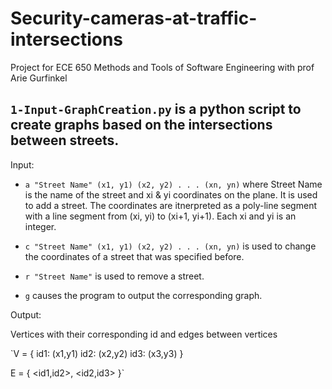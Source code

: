 # Security-cameras-at-traffic-intersections

Project for ECE 650 Methods and Tools of Software Engineering with prof Arie Gurfinkel


## `1-Input-GraphCreation.py` is a python script to create graphs based on the intersections between streets.

Input:

- `a "Street Name" (x1, y1) (x2, y2) . . . (xn, yn)` where Street Name is the name of the street and xi & yi coordinates on the plane. It is used to add a street. The coordinates are itnerpreted as a poly-line segment with a line segment from (xi, yi) to (xi+1, yi+1). Each xi and yi is an integer.

- `c "Street Name" (x1, y1) (x2, y2) . . . (xn, yn)` is used to change the coordinates of a street that was specified before. 

- `r "Street Name"` is used to remove a street.

- `g` causes the program to output the corresponding graph.

Output:

Vertices with their corresponding id and edges between vertices

`V = {
id1: (x1,y1)
id2: (x2,y2)
id3: (x3,y3)
}

E = {
<id1,id2>,
<id2,id3>
}`

